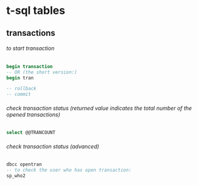 # t-sql tables

## transactions

###### to start transaction
```sql
begin transaction
-- OR (the short version:)
begin tran

-- rollback
-- commit
```


###### check transaction status (returned value indicates the total number of the opened transactions)
```sql
select @@TRANCOUNT
```

###### check transaction status (advanced)
```sql
dbcc opentran
-- to check the user who has open transaction:
sp_who2
```
